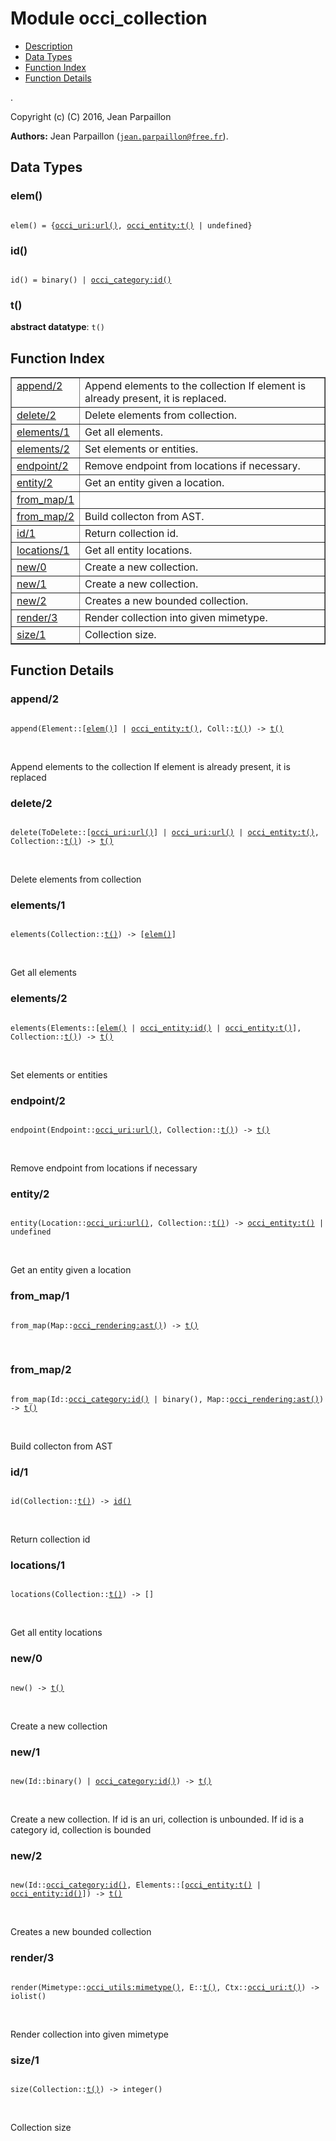 

# Module occi_collection #
* [Description](#description)
* [Data Types](#types)
* [Function Index](#index)
* [Function Details](#functions)

.

Copyright (c) (C) 2016, Jean Parpaillon

__Authors:__ Jean Parpaillon ([`jean.parpaillon@free.fr`](mailto:jean.parpaillon@free.fr)).

<a name="types"></a>

## Data Types ##




### <a name="type-elem">elem()</a> ###


<pre><code>
elem() = {<a href="occi_uri.md#type-url">occi_uri:url()</a>, <a href="occi_entity.md#type-t">occi_entity:t()</a> | undefined}
</code></pre>




### <a name="type-id">id()</a> ###


<pre><code>
id() = binary() | <a href="occi_category.md#type-id">occi_category:id()</a>
</code></pre>




### <a name="type-t">t()</a> ###


__abstract datatype__: `t()`

<a name="index"></a>

## Function Index ##


<table width="100%" border="1" cellspacing="0" cellpadding="2" summary="function index"><tr><td valign="top"><a href="#append-2">append/2</a></td><td>Append elements to the collection
If element is already present, it is replaced.</td></tr><tr><td valign="top"><a href="#delete-2">delete/2</a></td><td>Delete elements from collection.</td></tr><tr><td valign="top"><a href="#elements-1">elements/1</a></td><td>Get all elements.</td></tr><tr><td valign="top"><a href="#elements-2">elements/2</a></td><td>Set elements or entities.</td></tr><tr><td valign="top"><a href="#endpoint-2">endpoint/2</a></td><td>Remove endpoint from locations if necessary.</td></tr><tr><td valign="top"><a href="#entity-2">entity/2</a></td><td>Get an entity given a location.</td></tr><tr><td valign="top"><a href="#from_map-1">from_map/1</a></td><td></td></tr><tr><td valign="top"><a href="#from_map-2">from_map/2</a></td><td>Build collecton from AST.</td></tr><tr><td valign="top"><a href="#id-1">id/1</a></td><td>Return collection id.</td></tr><tr><td valign="top"><a href="#locations-1">locations/1</a></td><td>Get all entity locations.</td></tr><tr><td valign="top"><a href="#new-0">new/0</a></td><td>Create a new collection.</td></tr><tr><td valign="top"><a href="#new-1">new/1</a></td><td>Create a new collection.</td></tr><tr><td valign="top"><a href="#new-2">new/2</a></td><td>Creates a new bounded collection.</td></tr><tr><td valign="top"><a href="#render-3">render/3</a></td><td>Render collection into given mimetype.</td></tr><tr><td valign="top"><a href="#size-1">size/1</a></td><td>Collection size.</td></tr></table>


<a name="functions"></a>

## Function Details ##

<a name="append-2"></a>

### append/2 ###

<pre><code>
append(Element::[<a href="#type-elem">elem()</a>] | <a href="occi_entity.md#type-t">occi_entity:t()</a>, Coll::<a href="#type-t">t()</a>) -&gt; <a href="#type-t">t()</a>
</code></pre>
<br />

Append elements to the collection
If element is already present, it is replaced

<a name="delete-2"></a>

### delete/2 ###

<pre><code>
delete(ToDelete::[<a href="occi_uri.md#type-url">occi_uri:url()</a>] | <a href="occi_uri.md#type-url">occi_uri:url()</a> | <a href="occi_entity.md#type-t">occi_entity:t()</a>, Collection::<a href="#type-t">t()</a>) -&gt; <a href="#type-t">t()</a>
</code></pre>
<br />

Delete elements from collection

<a name="elements-1"></a>

### elements/1 ###

<pre><code>
elements(Collection::<a href="#type-t">t()</a>) -&gt; [<a href="#type-elem">elem()</a>]
</code></pre>
<br />

Get all elements

<a name="elements-2"></a>

### elements/2 ###

<pre><code>
elements(Elements::[<a href="#type-elem">elem()</a> | <a href="occi_entity.md#type-id">occi_entity:id()</a> | <a href="occi_entity.md#type-t">occi_entity:t()</a>], Collection::<a href="#type-t">t()</a>) -&gt; <a href="#type-t">t()</a>
</code></pre>
<br />

Set elements or entities

<a name="endpoint-2"></a>

### endpoint/2 ###

<pre><code>
endpoint(Endpoint::<a href="occi_uri.md#type-url">occi_uri:url()</a>, Collection::<a href="#type-t">t()</a>) -&gt; <a href="#type-t">t()</a>
</code></pre>
<br />

Remove endpoint from locations if necessary

<a name="entity-2"></a>

### entity/2 ###

<pre><code>
entity(Location::<a href="occi_uri.md#type-url">occi_uri:url()</a>, Collection::<a href="#type-t">t()</a>) -&gt; <a href="occi_entity.md#type-t">occi_entity:t()</a> | undefined
</code></pre>
<br />

Get an entity given a location

<a name="from_map-1"></a>

### from_map/1 ###

<pre><code>
from_map(Map::<a href="occi_rendering.md#type-ast">occi_rendering:ast()</a>) -&gt; <a href="#type-t">t()</a>
</code></pre>
<br />

<a name="from_map-2"></a>

### from_map/2 ###

<pre><code>
from_map(Id::<a href="occi_category.md#type-id">occi_category:id()</a> | binary(), Map::<a href="occi_rendering.md#type-ast">occi_rendering:ast()</a>) -&gt; <a href="#type-t">t()</a>
</code></pre>
<br />

Build collecton from AST

<a name="id-1"></a>

### id/1 ###

<pre><code>
id(Collection::<a href="#type-t">t()</a>) -&gt; <a href="#type-id">id()</a>
</code></pre>
<br />

Return collection id

<a name="locations-1"></a>

### locations/1 ###

<pre><code>
locations(Collection::<a href="#type-t">t()</a>) -&gt; []
</code></pre>
<br />

Get all entity locations

<a name="new-0"></a>

### new/0 ###

<pre><code>
new() -&gt; <a href="#type-t">t()</a>
</code></pre>
<br />

Create a new collection

<a name="new-1"></a>

### new/1 ###

<pre><code>
new(Id::binary() | <a href="occi_category.md#type-id">occi_category:id()</a>) -&gt; <a href="#type-t">t()</a>
</code></pre>
<br />

Create a new collection.
If id is an uri, collection is unbounded.
If id is a category id, collection is bounded

<a name="new-2"></a>

### new/2 ###

<pre><code>
new(Id::<a href="occi_category.md#type-id">occi_category:id()</a>, Elements::[<a href="occi_entity.md#type-t">occi_entity:t()</a> | <a href="occi_entity.md#type-id">occi_entity:id()</a>]) -&gt; <a href="#type-t">t()</a>
</code></pre>
<br />

Creates a new bounded collection

<a name="render-3"></a>

### render/3 ###

<pre><code>
render(Mimetype::<a href="occi_utils.md#type-mimetype">occi_utils:mimetype()</a>, E::<a href="#type-t">t()</a>, Ctx::<a href="occi_uri.md#type-t">occi_uri:t()</a>) -&gt; iolist()
</code></pre>
<br />

Render collection into given mimetype

<a name="size-1"></a>

### size/1 ###

<pre><code>
size(Collection::<a href="#type-t">t()</a>) -&gt; integer()
</code></pre>
<br />

Collection size

